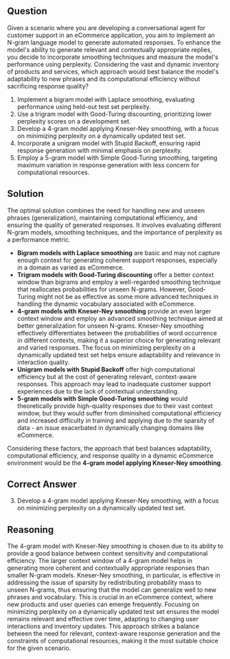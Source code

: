 ## Question
Given a scenario where you are developing a conversational agent for customer support in an eCommerce application, you aim to implement an N-gram language model to generate automated responses. To enhance the model's ability to generate relevant and contextually appropriate replies, you decide to incorporate smoothing techniques and measure the model's performance using perplexity. Considering the vast and dynamic inventory of products and services, which approach would best balance the model's adaptability to new phrases and its computational efficiency without sacrificing response quality?

1. Implement a bigram model with Laplace smoothing, evaluating performance using held-out test set perplexity.
2. Use a trigram model with Good-Turing discounting, prioritizing lower perplexity scores on a development set.
3. Develop a 4-gram model applying Kneser-Ney smoothing, with a focus on minimizing perplexity on a dynamically updated test set.
4. Incorporate a unigram model with Stupid Backoff, ensuring rapid response generation with minimal emphasis on perplexity.
5. Employ a 5-gram model with Simple Good-Turing smoothing, targeting maximum variation in response generation with less concern for computational resources.

## Solution
The optimal solution combines the need for handling new and unseen phrases (generalization), maintaining computational efficiency, and ensuring the quality of generated responses. It involves evaluating different N-gram models, smoothing techniques, and the importance of perplexity as a performance metric.

- **Bigram models with Laplace smoothing** are basic and may not capture enough context for generating coherent support responses, especially in a domain as varied as eCommerce.
- **Trigram models with Good-Turing discounting** offer a better context window than bigrams and employ a well-regarded smoothing technique that reallocates probabilities for unseen N-grams. However, Good-Turing might not be as effective as some more advanced techniques in handling the dynamic vocabulary associated with eCommerce.
- **4-gram models with Kneser-Ney smoothing** provide an even larger context window and employ an advanced smoothing technique aimed at better generalization for unseen N-grams. Kneser-Ney smoothing effectively differentiates between the probabilities of word occurrence in different contexts, making it a superior choice for generating relevant and varied responses. The focus on minimizing perplexity on a dynamically updated test set helps ensure adaptability and relevance in interaction quality.
- **Unigram models with Stupid Backoff** offer high computational efficiency but at the cost of generating relevant, context-aware responses. This approach may lead to inadequate customer support experiences due to the lack of contextual understanding.
- **5-gram models with Simple Good-Turing smoothing** would theoretically provide high-quality responses due to their vast context window, but they would suffer from diminished computational efficiency and increased difficulty in training and applying due to the sparsity of data - an issue exacerbated in dynamically changing domains like eCommerce.

Considering these factors, the approach that best balances adaptability, computational efficiency, and response quality in a dynamic eCommerce environment would be the **4-gram model applying Kneser-Ney smoothing**.

## Correct Answer
3. Develop a 4-gram model applying Kneser-Ney smoothing, with a focus on minimizing perplexity on a dynamically updated test set.

## Reasoning
The 4-gram model with Kneser-Ney smoothing is chosen due to its ability to provide a good balance between context sensitivity and computational efficiency. The larger context window of a 4-gram model helps in generating more coherent and contextually appropriate responses than smaller N-gram models. Kneser-Ney smoothing, in particular, is effective in addressing the issue of sparsity by redistributing probability mass to unseen N-grams, thus ensuring that the model can generalize well to new phrases and vocabulary. This is crucial in an eCommerce context, where new products and user queries can emerge frequently. Focusing on minimizing perplexity on a dynamically updated test set ensures the model remains relevant and effective over time, adapting to changing user interactions and inventory updates. This approach strikes a balance between the need for relevant, context-aware response generation and the constraints of computational resources, making it the most suitable choice for the given scenario.